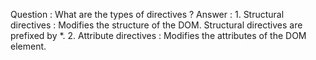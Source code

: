 Question : What are the types of directives ?
Answer : 1. Structural directives : Modifies the structure of the DOM. Structural directives are prefixed by *.
         2. Attribute directives : Modifies the attributes of the DOM element.
